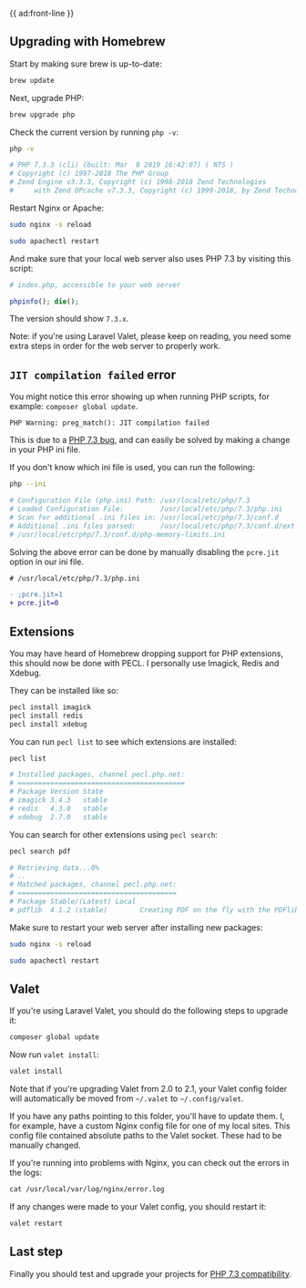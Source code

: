 {{ ad:front-line }}

## Upgrading with Homebrew

Start by making sure brew is up-to-date:

```bash
brew update
```

Next, upgrade PHP:

```bash
brew upgrade php
```

Check the current version by running `php -v`: 

```bash
php -v

# PHP 7.3.3 (cli) (built: Mar  8 2019 16:42:07) ( NTS )
# Copyright (c) 1997-2018 The PHP Group
# Zend Engine v3.3.3, Copyright (c) 1998-2018 Zend Technologies
#     with Zend OPcache v7.3.3, Copyright (c) 1999-2018, by Zend Technologies
```

Restart Nginx or Apache:

```bash
sudo nginx -s reload
```

```bash
sudo apachectl restart
```

And make sure that your local web server also uses PHP 7.3 by visiting this script:

```php
# index.php, accessible to your web server

phpinfo(); die();
```

The version should show `7.3.x`.

Note: if you're using Laravel Valet, please keep on reading, 
you need some extra steps in order for the web server to properly work. 

## `JIT compilation failed` error

You might notice this error showing up when running PHP scripts, for example: `composer global update`.

```
PHP Warning: preg_match(): JIT compilation failed
```

This is due to a [PHP 7.3 bug](*https://bugs.php.net/bug.php?id=77260), 
and can easily be solved by making a change in your PHP ini file.

If you don't know which ini file is used, you can run the following:

```bash
php --ini

# Configuration File (php.ini) Path: /usr/local/etc/php/7.3
# Loaded Configuration File:         /usr/local/etc/php/7.3/php.ini
# Scan for additional .ini files in: /usr/local/etc/php/7.3/conf.d
# Additional .ini files parsed:      /usr/local/etc/php/7.3/conf.d/ext-opcache.ini,
# /usr/local/etc/php/7.3/conf.d/php-memory-limits.ini
```

Solving the above error can be done by manually disabling the `pcre.jit` option in our ini file. 

```diff
# /usr/local/etc/php/7.3/php.ini

- ;pcre.jit=1
+ pcre.jit=0
```

## Extensions

You may have heard of Homebrew dropping support for PHP extensions, 
this should now be done with PECL. 
I personally use Imagick, Redis and Xdebug. 

They can be installed like so:

```bash
pecl install imagick
pecl install redis
pecl install xdebug
``` 

You can run `pecl list` to see which extensions are installed:

```bash
pecl list

# Installed packages, channel pecl.php.net:
# =========================================
# Package Version State
# imagick 3.4.3   stable
# redis   4.3.0   stable
# xdebug  2.7.0   stable
```

You can search for other extensions using `pecl search`:

```bash
pecl search pdf

# Retrieving data...0%
# ..
# Matched packages, channel pecl.php.net:
# =======================================
# Package Stable/(Latest) Local
# pdflib  4.1.2 (stable)        Creating PDF on the fly with the PDFlib library
```

Make sure to restart your web server after installing new packages:

```bash
sudo nginx -s reload
```

```bash
sudo apachectl restart
```

## Valet

If you're using Laravel Valet, you should do the following steps to upgrade it:

```bash
composer global update
```

Now run `valet install`:

```bash
valet install
```

Note that if you're upgrading Valet from 2.0 to 2.1, your Valet config folder will automatically be moved from
`~/.valet` to `~/.config/valet`. 

If you have any paths pointing to this folder, you'll have to update them.
I, for example, have a custom Nginx config file for one of my local sites.
This config file contained absolute paths to the Valet socket.
These had to be manually changed.

If you're running into problems with Nginx, you can check out the errors in the logs:

```txt
cat /usr/local/var/log/nginx/error.log
```

If any changes were made to your Valet config, you should restart it:

```bash
valet restart
```

## Last step

Finally you should test and upgrade your projects for [PHP 7.3 compatibility](/blog/new-in-php-73). 

